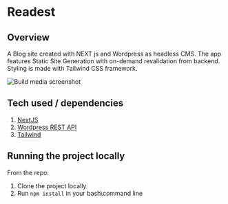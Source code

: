 # Readest

## Overview

A Blog site created with NEXT js and Wordpress as headless CMS. The app features Static Site Generation with on-demand revalidation from backend. Styling is made with Tailwind CSS framework.

<!-- **LIVE LINK:** [https://chic-bienenstitch-00a922.netlify.app/](https://chic-bienenstitch-00a922.netlify.app/) -->

![Build media screenshot](https://user-images.githubusercontent.com/47148325/223427661-eefe95c5-5a01-4eea-b660-1422f423484f.png)



## Tech used / dependencies

1. [NextJS](https://nextjs.org/)
2. [Wordpress REST API](https://developer.wordpress.com/docs/api/)
3. [Tailwind](https://tailwindcss.com/)


## Running the project locally
From the repo:
1. Clone the project locally
2. Run `npm install` in your bash\command line